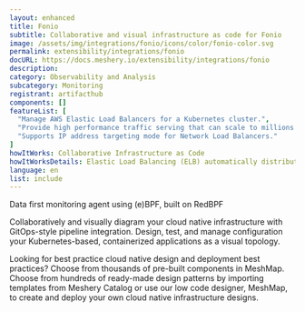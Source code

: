```yaml
---
layout: enhanced
title: Fonio
subtitle: Collaborative and visual infrastructure as code for Fonio
image: /assets/img/integrations/fonio/icons/color/fonio-color.svg
permalink: extensibility/integrations/fonio
docURL: https://docs.meshery.io/extensibility/integrations/fonio
description: 
category: Observability and Analysis
subcategory: Monitoring
registrant: artifacthub
components: []
featureList: [
  "Manage AWS Elastic Load Balancers for a Kubernetes cluster.",
  "Provide high performance traffic serving that can scale to millions of requests per second.",
  "Supports IP address targeting mode for Network Load Balancers."
]
howItWorks: Collaborative Infrastructure as Code
howItWorksDetails: Elastic Load Balancing (ELB) automatically distributes incoming application traffic across multiple targets and virtual appliances in one or more Availability Zones (AZs).
language: en
list: include
---
```

<p>
Data first monitoring agent using (e)BPF, built on RedBPF
</p>
<p>
    Collaboratively and visually diagram your cloud native infrastructure with GitOps-style pipeline integration. Design, test, and manage configuration your Kubernetes-based, containerized applications as a visual topology.
</p>
<p>
    Looking for best practice cloud native design and deployment best practices? Choose from thousands of pre-built components in MeshMap. Choose from hundreds of ready-made design patterns by importing templates from Meshery Catalog or use our low code designer, MeshMap, to create and deploy your own cloud native infrastructure designs.
</p>
